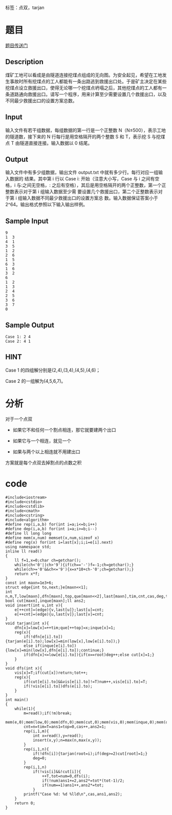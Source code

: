 ﻿---
subtitle: "tarjan的多种用途♂"
tags: 
 - 图论-tarjan
grammar_cjkRuby: true
catalog: true
layout:  post
header-img: "img/header/P18.jpg"
preview-img: "/img/preview/P18.jpg"
---
标签：点双，tarjan

# 题目

[题目传送门](http://www.lydsy.com/JudgeOnline/problem.php?id=2730)

## Description

煤矿工地可以看成是由隧道连接挖煤点组成的无向图。为安全起见，希望在工地发生事故时所有挖煤点的工人都能有一条出路逃到救援出口处。于是矿主决定在某些挖煤点设立救援出口，使得无论哪一个挖煤点坍塌之后，其他挖煤点的工人都有一条道路通向救援出口。请写一个程序，用来计算至少需要设置几个救援出口，以及不同最少救援出口的设置方案总数。

## Input

输入文件有若干组数据，每组数据的第一行是一个正整数 N（N≤500），表示工地的隧道数，接下来的 N 行每行是用空格隔开的两个整数 S 和 T，表示挖       S 与挖煤点 T 由隧道直接连接。输入数据以 0 结尾。

## Output

输入文件中有多少组数据，输出文件 output.txt 中就有多少行。每行对应一组输入数据的 结果。其中第 i 行以 Case i: 开始（注意大小写，Case 与 i 之间有空格，i 与:之间无空格，: 之后有空格），其后是用空格隔开的两个正整数，第一个正整数表示对于第 i 组输入数据至少需 要设置几个救援出口，第二个正整数表示对于第 i 组输入数据不同最少救援出口的设置方案总 数。输入数据保证答案小于 2^64。输出格式参照以下输入输出样例。

## Sample Input
```
9                       
1  3                     
4  1
3  5
1  2
2  6
1  5
6  3
1  6
3  2
6 
1  2
1  3
2  4
2  5
3  6
3  7
0 
```
## Sample Output

```
Case 1: 2 4
Case 2: 4 1
```

## HINT

Case 1 的四组解分别是(2,4),(3,4),(4,5),(4,6)；

Case 2 的一组解为(4,5,6,7)。

# 分析

对于一个点双

- 如果它不和任何一个割点相连，那它就要建两个出口

- 如果它与一个相连，就见一个

- 如果与两个以上相连就不用建出口

方案就是每个点双去掉割点的点数之积

# code
```
#include<iostream>
#include<cstdio>
#include<cstdlib>
#include<cmath>
#include<cstring>
#include<algorithm>
#define rep(i,a,b) for(int i=a;i<=b;i++)
#define dep(i,a,b) for(int i=a;i>=b;i--)
#define ll long long
#define mem(x,num) memset(x,num,sizeof x)
#define reg(x) for(int i=last[x];i;i=e[i].next)
using namespace std;
inline ll read()
{
	ll f=1,x=0;char ch=getchar();
	while(ch<'0'||ch>'9'){if(ch=='-')f=-1;ch=getchar();}
	while(ch>='0'&&ch<='9'){x=x*10+ch-'0';ch=getchar();}
	return x*f;
}
const int maxn=1e3+6;
struct edge{int to,next;}e[maxn<<1];
int n,m,T,low[maxn],dfn[maxn],top,que[maxn<<2],last[maxn],tim,cnt,cas,deg,tot,num,vis[maxn],ans1,root;
bool cut[maxn],inque[maxn];ll ans2;
void insert(int u,int v){
	e[++cnt]=(edge){v,last[u]};last[u]=cnt;
	e[++cnt]=(edge){u,last[v]};last[v]=cnt;
}
void tarjan(int x){
	dfn[x]=low[x]=++tim;que[++top]=x;inque[x]=1;
	reg(x){
		if(!dfn[e[i].to]){tarjan(e[i].to);low[x]=min(low[x],low[e[i].to]);}
		else if(inque[e[i].to]){low[x]=min(low[x],dfn[e[i].to]);continue;}
		if(dfn[x]<=low[e[i].to]){if(x==root)deg++;else cut[x]=1;}
	}
}
void dfs(int x){
	vis[x]=T;if(cut[x])return;tot++;
	reg(x){
		if(cut[e[i].to]&&vis[e[i].to]!=T)num++,vis[e[i].to]=T;
		if(!vis[e[i].to])dfs(e[i].to);
	}
}
int main()
{
	while(1){
		m=read();if(!m)break;
		mem(e,0);mem(low,0);mem(dfn,0);mem(cut,0);mem(vis,0);mem(inque,0);mem(que,0);mem(last,0);
		cnt=n=tim=T=ans1=top=0,cas++,ans2=1;
		rep(i,1,m){
			int x=read(),y=read();
			insert(x,y);n=max(n,max(x,y));
		}
		rep(i,1,n){
			if(!dfn[i]){tarjan(root=i);if(deg>=2)cut[root]=1;}
			deg=0;
		}
		rep(i,1,n)
			if(!vis[i]&&!cut[i]){
				++T,tot=num=0,dfs(i);
				if(!num)ans1+=2,ans2*=tot*(tot-1)/2;
				if(num==1)ans1++,ans2*=tot;
			}
		printf("Case %d: %d %lld\n",cas,ans1,ans2);
	}
	return 0;
}
```